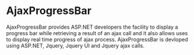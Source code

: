 AjaxProgressBar
===============

AjaxProgressBar provides ASP.NET developers the facility to display a progress bar while retrieving a result of an ajax call and it also allows uses to display real time progress of ajax process. AjaxProgressBar is devloped using ASP.NET, Jquery, Jquery UI and Jquery ajax calls. 
